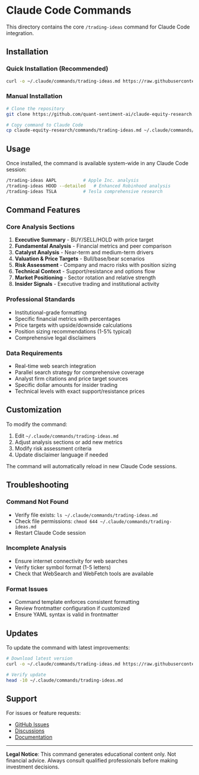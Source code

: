 # Claude Code Commands

This directory contains the core `/trading-ideas` command for Claude Code integration.

## Installation

### Quick Installation (Recommended)
```bash
curl -o ~/.claude/commands/trading-ideas.md https://raw.githubusercontent.com/quant-sentiment-ai/claude-equity-research/main/commands/trading-ideas.md
```

### Manual Installation
```bash
# Clone the repository
git clone https://github.com/quant-sentiment-ai/claude-equity-research.git

# Copy command to Claude Code
cp claude-equity-research/commands/trading-ideas.md ~/.claude/commands/
```

## Usage

Once installed, the command is available system-wide in any Claude Code session:

```bash
/trading-ideas AAPL          # Apple Inc. analysis
/trading-ideas HOOD --detailed   # Enhanced Robinhood analysis
/trading-ideas TSLA          # Tesla comprehensive research
```

## Command Features

### Core Analysis Sections
1. **Executive Summary** - BUY/SELL/HOLD with price target
2. **Fundamental Analysis** - Financial metrics and peer comparison
3. **Catalyst Analysis** - Near-term and medium-term drivers
4. **Valuation & Price Targets** - Bull/base/bear scenarios
5. **Risk Assessment** - Company and macro risks with position sizing
6. **Technical Context** - Support/resistance and options flow
7. **Market Positioning** - Sector rotation and relative strength
8. **Insider Signals** - Executive trading and institutional activity

### Professional Standards
- Institutional-grade formatting
- Specific financial metrics with percentages
- Price targets with upside/downside calculations
- Position sizing recommendations (1-5% typical)
- Comprehensive legal disclaimers

### Data Requirements
- Real-time web search integration
- Parallel search strategy for comprehensive coverage
- Analyst firm citations and price target sources
- Specific dollar amounts for insider trading
- Technical levels with exact support/resistance prices

## Customization

To modify the command:

1. Edit `~/.claude/commands/trading-ideas.md`
2. Adjust analysis sections or add new metrics
3. Modify risk assessment criteria
4. Update disclaimer language if needed

The command will automatically reload in new Claude Code sessions.

## Troubleshooting

### Command Not Found
- Verify file exists: `ls ~/.claude/commands/trading-ideas.md`
- Check file permissions: `chmod 644 ~/.claude/commands/trading-ideas.md`
- Restart Claude Code session

### Incomplete Analysis
- Ensure internet connectivity for web searches
- Verify ticker symbol format (1-5 letters)
- Check that WebSearch and WebFetch tools are available

### Format Issues
- Command template enforces consistent formatting
- Review frontmatter configuration if customized
- Ensure YAML syntax is valid in frontmatter

## Updates

To update the command with latest improvements:

```bash
# Download latest version
curl -o ~/.claude/commands/trading-ideas.md https://raw.githubusercontent.com/quant-sentiment-ai/claude-equity-research/main/commands/trading-ideas.md

# Verify update
head -10 ~/.claude/commands/trading-ideas.md
```

## Support

For issues or feature requests:
- [GitHub Issues](https://github.com/quant-sentiment-ai/claude-equity-research/issues)
- [Discussions](https://github.com/quant-sentiment-ai/claude-equity-research/discussions)
- [Documentation](../docs/)

---

**Legal Notice**: This command generates educational content only. Not financial advice. Always consult qualified professionals before making investment decisions.